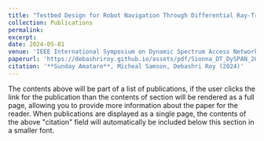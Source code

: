 ```yaml
---
title: "Testbed Design for Robot Navigation Through Differential Ray-Tracing"
collection: Publications
permalink: 
excerpt: 
date: 2024-05-01
venue: 'IEEE International Symposium on Dynamic Spectrum Access Networks, May 2024'
paperurl: 'https://debashriroy.github.io/assets/pdf/Sionna_DT_DySPAN_2024.pdf'
citation: '**Sunday Amatare**, Micheal Samson, Debashri Roy (2024)'
---
```


The contents above will be part of a list of publications, if the user clicks the link for the publication than the contents of section will be rendered as a full page, allowing you to provide more information about the paper for the reader. When publications are displayed as a single page, the contents of the above "citation" field will automatically be included below this section in a smaller font.
